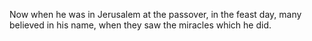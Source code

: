 Now when he was in Jerusalem at the passover, in the feast day, many believed in his name, when they saw the miracles which he did.
